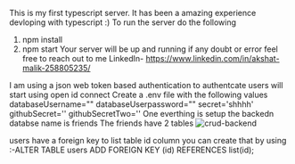 This is my first typescript server.
It has been a  amazing experience devloping with typescript :) 
To run the server do the following
1) npm install
2) npm start
Your server will be up and running if any doubt or error feel free to reach out to me
LinkedIn- https://www.linkedin.com/in/akshat-malik-258805235/
 
 I am using a json web token based authentication to authentcate users
 will start using open id connect 
 Create a .env file with the following values
 databaseUsername=""
databaseUserpassword=""
secret='shhhh'
githubSecret=''
githubSecretTwo=''
One everthing is setup the backedn databse name is friends 
The friends have 2 tables 
![crud-backend](https://github.com/Msuf123/crud-angular-app-backend/assets/88485149/1cf54307-404a-47bd-acad-0454558a1ade)


users have a foreign key to list table id column you can create that by using :-ALTER TABLE users ADD FOREIGN KEY (id) REFERENCES list(id);
